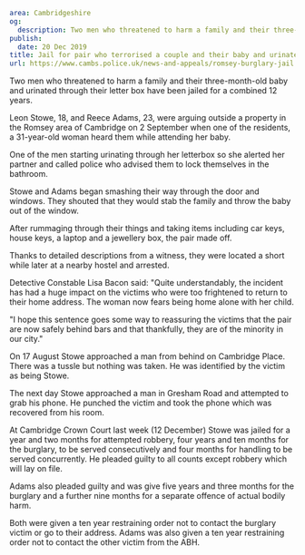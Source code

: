 ```yaml
area: Cambridgeshire
og:
  description: Two men who threatened to harm a family and their three-month-old baby and urinated through their letter box have been jailed for a combined 12 years.
publish:
  date: 20 Dec 2019
title: Jail for pair who terrorised a couple and their baby and urinated through their letterbox
url: https://www.cambs.police.uk/news-and-appeals/romsey-burglary-jail
```

Two men who threatened to harm a family and their three-month-old baby and urinated through their letter box have been jailed for a combined 12 years.

Leon Stowe, 18, and Reece Adams, 23, were arguing outside a property in the Romsey area of Cambridge on 2 September when one of the residents, a 31-year-old woman heard them while attending her baby.

One of the men starting urinating through her letterbox so she alerted her partner and called police who advised them to lock themselves in the bathroom.

Stowe and Adams began smashing their way through the door and windows. They shouted that they would stab the family and throw the baby out of the window.

After rummaging through their things and taking items including car keys, house keys, a laptop and a jewellery box, the pair made off.

Thanks to detailed descriptions from a witness, they were located a short while later at a nearby hostel and arrested.

Detective Constable Lisa Bacon said: "Quite understandably, the incident has had a huge impact on the victims who were too frightened to return to their home address. The woman now fears being home alone with her child.

"I hope this sentence goes some way to reassuring the victims that the pair are now safely behind bars and that thankfully, they are of the minority in our city."

On 17 August Stowe approached a man from behind on Cambridge Place. There was a tussle but nothing was taken. He was identified by the victim as being Stowe.

The next day Stowe approached a man in Gresham Road and attempted to grab his phone. He punched the victim and took the phone which was recovered from his room.

At Cambridge Crown Court last week (12 December) Stowe was jailed for a year and two months for attempted robbery, four years and ten months for the burglary, to be served consecutively and four months for handling to be served concurrently. He pleaded guilty to all counts except robbery which will lay on file.

Adams also pleaded guilty and was give five years and three months for the burglary and a further nine months for a separate offence of actual bodily harm.

Both were given a ten year restraining order not to contact the burglary victim or go to their address. Adams was also given a ten year restraining order not to contact the other victim from the ABH.
